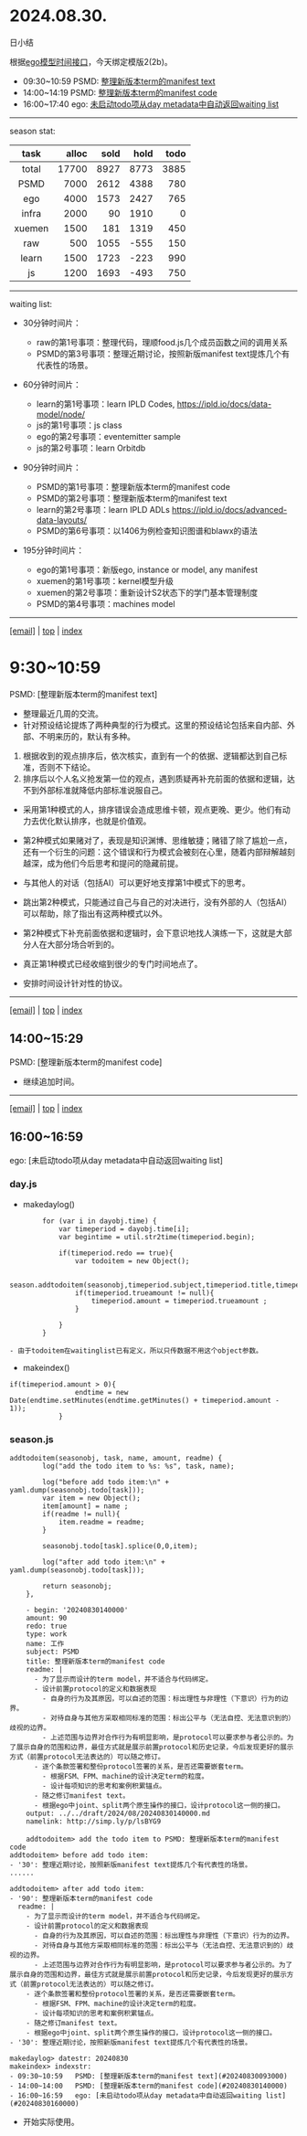 # 2024.08.30.
日小结

<a id="top"></a>
根据[ego模型时间接口](https://gitee.com/hyg/blog/blob/master/timeflow.md)，今天绑定模版2(2b)。

<a id="index"></a>
- 09:30~10:59	PSMD: [整理新版本term的manifest text](#20240830093000)
- 14:00~14:19	PSMD: [整理新版本term的manifest code](#20240830140000)
- 16:00~17:40	ego: [未启动todo项从day metadata中自动返回waiting list](#20240830160000)

---
season stat:

| task | alloc | sold | hold | todo |
| :---: | ---: | ---: | ---: | ---: |
| total | 17700 | 8927 | 8773 | 3885 |
| PSMD | 7000 | 2612 | 4388 | 780 |
| ego | 4000 | 1573 | 2427 | 765 |
| infra | 2000 | 90 | 1910 | 0 |
| xuemen | 1500 | 181 | 1319 | 450 |
| raw | 500 | 1055 | -555 | 150 |
| learn | 1500 | 1723 | -223 | 990 |
| js | 1200 | 1693 | -493 | 750 |

---
waiting list:


- 30分钟时间片：
  - raw的第1号事项：整理代码，理顺food.js几个成员函数之间的调用关系
  - PSMD的第3号事项：整理近期讨论，按照新版manifest text提炼几个有代表性的场景。

- 60分钟时间片：
  - learn的第1号事项：learn IPLD Codes, https://ipld.io/docs/data-model/node/
  - js的第1号事项：js class
  - ego的第2号事项：eventemitter sample
  - js的第2号事项：learn Orbitdb

- 90分钟时间片：
  - PSMD的第1号事项：整理新版本term的manifest code
  - PSMD的第2号事项：整理新版本term的manifest text
  - learn的第2号事项：learn IPLD ADLs https://ipld.io/docs/advanced-data-layouts/
  - PSMD的第6号事项：以1406为例检查知识图谱和blawx的语法

- 195分钟时间片：
  - ego的第1号事项：新版ego, instance or model, any manifest
  - xuemen的第1号事项：kernel模型升级
  - xuemen的第2号事项：重新设计S2状态下的学门基本管理制度
  - PSMD的第4号事项：machines model

---
<a href="mailto:huangyg@mars22.com?subject=关于2024.08.30.[整理新版本term的manifest text]任务&body=日期: 2024.08.30.%0D%0A序号: 5%0D%0A手稿:../../draft/2024/08/20240830093000.md%0D%0A---请勿修改邮件主题及以上内容 从下一行开始写您的想法---%0D%0A">[email]</a> | [top](#top) | [index](#index)
<a id="20240830093000"></a>
# 9:30~10:59
PSMD: [整理新版本term的manifest text]

- 整理最近几周的交流。
- 针对预设结论提炼了两种典型的行为模式。这里的预设结论包括来自内部、外部、不明来历的，默认有多种。

1. 根据收到的观点排序后，依次核实，直到有一个的依据、逻辑都达到自己标准，否则不下结论。
2. 排序后以个人名义抢发第一位的观点，遇到质疑再补充前面的依据和逻辑，达不到外部标准就降低内部标准说服自己。

- 采用第1种模式的人，排序错误会造成思维卡顿，观点更晚、更少。他们有动力去优化默认排序，也就是价值观。
- 第2种模式如果赌对了，表现是知识渊博、思维敏捷；赌错了除了尴尬一点，还有一个衍生的问题：这个错误和行为模式会被刻在心里，随着内部辩解越刻越深，成为他们今后思考和提问的隐藏前提。

- 与其他人的对话（包括AI）可以更好地支撑第1中模式下的思考。
- 跳出第2种模式，只能通过自己与自己的对决进行，没有外部的人（包括AI）可以帮助，除了指出有这两种模式以外。

- 第2种模式下补充前面依据和逻辑时，会下意识地找人演练一下，这就是大部分人在大部分场合听到的。
- 真正第1种模式已经收缩到很少的专门时间地点了。

- 安排时间设计针对性的协议。

---
<a href="mailto:huangyg@mars22.com?subject=关于2024.08.30.[整理新版本term的manifest code]任务&body=日期: 2024.08.30.%0D%0A序号: 7%0D%0A手稿:../../draft/2024/08/20240830140000.md%0D%0A---请勿修改邮件主题及以上内容 从下一行开始写您的想法---%0D%0A">[email]</a> | [top](#top) | [index](#index)
<a id="20240830140000"></a>
## 14:00~15:29
PSMD: [整理新版本term的manifest code]

- 继续追加时间。

---
<a href="mailto:huangyg@mars22.com?subject=关于2024.08.30.[未启动todo项从day metadata中自动返回waiting list]任务&body=日期: 2024.08.30.%0D%0A序号: 9%0D%0A手稿:../../draft/2024/08/20240830160000.md%0D%0A---请勿修改邮件主题及以上内容 从下一行开始写您的想法---%0D%0A">[email]</a> | [top](#top) | [index](#index)
<a id="20240830160000"></a>
## 16:00~16:59
ego: [未启动todo项从day metadata中自动返回waiting list]

### day.js
- makedaylog()
```
        for (var i in dayobj.time) {
            var timeperiod = dayobj.time[i];
            var begintime = util.str2time(timeperiod.begin);

            if(timeperiod.redo == true){
                var todoitem = new Object();

                season.addtodoitem(seasonobj,timeperiod.subject,timeperiod.title,timeperiod.amount,timeperiod.readme);
                if(timeperiod.trueamount != null){
                    timeperiod.amount = timeperiod.trueamount ;
                }
                
            }            
        }
```
    - 由于todoitem在waitinglist已有定义，所以只传数据不用这个object参数。
- makeindex()
```
if(timeperiod.amount > 0){
                endtime = new Date(endtime.setMinutes(endtime.getMinutes() + timeperiod.amount - 1));
            }
```

### season.js
```
addtodoitem(seasonobj, task, name, amount, readme) {
        log("add the todo item to %s: %s", task, name);

        log("before add todo item:\n" + yaml.dump(seasonobj.todo[task]));
        var item = new Object();
        item[amount] = name ;
        if(readme != null){
            item.readme = readme;
        }

        seasonobj.todo[task].splice(0,0,item);

        log("after add todo item:\n" + yaml.dump(seasonobj.todo[task]));

        return seasonobj;
    },
```

```
    - begin: '20240830140000'
    amount: 90
    redo: true
    type: work
    name: 工作
    subject: PSMD
    title: 整理新版本term的manifest code
    readme: |
      - 为了显示而设计的term model，并不适合与代码绑定。
      - 设计前置protocol的定义和数据表现
        - 自身的行为及其原因，可以自述的范围：标出理性与非理性（下意识）行为的边界。
        - 对待自身与其他方采取相同标准的范围：标出公平与（无法自控、无法意识到的）歧视的边界。
        - 上述范围与边界对合作行为有明显影响，是protocol可以要求参与者公示的。为了展示自身的范围和边界，最佳方式就是展示前置protocol和历史记录，今后发现更好的展示方式（前置protocol无法表达的）可以随之修订。
      - 逐个条款签署和整份protocol签署的关系，是否还需要嵌套term。
        - 根据FSM、FPM、machine的设计决定term的粒度。
        - 设计每项知识的思考和案例积累锚点。
      - 随之修订manifest text。
      - 根据ego中joint、split两个原生操作的接口，设计protocol这一侧的接口。
    output: ../../draft/2024/08/20240830140000.md
    namelink: http://simp.ly/p/lsBYG9
```
```
    addtodoitem> add the todo item to PSMD: 整理新版本term的manifest code
addtodoitem> before add todo item:
- '30': 整理近期讨论，按照新版manifest text提炼几个有代表性的场景。
......

addtodoitem> after add todo item:
- '90': 整理新版本term的manifest code
  readme: |
    - 为了显示而设计的term model，并不适合与代码绑定。
    - 设计前置protocol的定义和数据表现
      - 自身的行为及其原因，可以自述的范围：标出理性与非理性（下意识）行为的边界。
      - 对待自身与其他方采取相同标准的范围：标出公平与（无法自控、无法意识到的）歧视的边界。
      - 上述范围与边界对合作行为有明显影响，是protocol可以要求参与者公示的。为了展示自身的范围和边界，最佳方式就是展示前置protocol和历史记录，今后发现更好的展示方式（前置protocol无法表达的）可以随之修订。
    - 逐个条款签署和整份protocol签署的关系，是否还需要嵌套term。
      - 根据FSM、FPM、machine的设计决定term的粒度。
      - 设计每项知识的思考和案例积累锚点。
    - 随之修订manifest text。
    - 根据ego中joint、split两个原生操作的接口，设计protocol这一侧的接口。
- '30': 整理近期讨论，按照新版manifest text提炼几个有代表性的场景。
```

```
makedaylog> datestr: 20240830
makeindex> indexstr:
- 09:30~10:59   PSMD: [整理新版本term的manifest text](#20240830093000)
- 14:00~14:00   PSMD: [整理新版本term的manifest code](#20240830140000)
- 16:00~16:59   ego: [未启动todo项从day metadata中自动返回waiting list](#20240830160000)
```

- 开始实际使用。